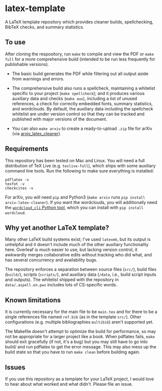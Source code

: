 # latex-template

A LaTeX template repository which provides cleaner builds, spellchecking, BibTeX checks, and summary statistics.

## To use

After cloning the respository, run `make` to compile and view the PDF or `make full` for a more comprehensive build (intended to be run less frequently for publishable versions).

- The basic build generates the PDF while filtering out all output aside from warnings and errors.

- The comprehensive build also runs a spellcheck, maintaining a whitelist specific to your project (`make spellcheck`); and it produces various auxiliary data and checks (`make aux`), including a list of unused references, a check for correctly embedded fonts, summary statistics, and wordclouds.
By default, the auxiliary data including the spellcheck whitelist are under version control so that they can be tracked and published with major versions of the document.

- You can also `make arxiv` to create a ready-to-upload `.zip` file for arXiv (via [arxiv_latex_cleaner](https://github.com/google-research/arxiv-latex-cleaner)).

## Requirements

This repository has been tested on Mac and Linux.
You will need a full distribution of TeX Live (e.g. `texlive-full`), which ships with some auxiliary command line tools. Run the following to make sure everything is installed:
```
pdflatex -v
texfot -v
checkcites -v
```

For arXiv, you will need `pip` and Python3 (`make arxiv` runs `pip install arxiv-latex-cleaner`).
If you want the wordclouds, you will additionally need the [`wordcloud_cli` Python tool](https://github.com/amueller/word_cloud), which you can install with `pip install wordcloud`.

## Why yet another LaTeX template?

Many other LaTeX build systems exist; I've used `latexmk`, but its output is unhelpful and it doesn't include much of the other auxiliary functionality here. Overleaf is much easier to use, but lacking version control, it awkwardly merges collaborative edits without tracking who did what, and has several concurrency and availability bugs.

The repository enforces a separation between source files (`src/`), build files (`build/`), scripts (`scripts/`), and auxiliary data (`/data`, i.e., build script inputs and outputs).
The whitelist shipped with the repository in `data/.aspell.en.pws` includes lots of CS-specific words.

## Known limitations

It is currently necessary for the main file to be `main.tex` and for there to be a single references file named `ref.bib` (as in the template `src/`).
Other configurations (e.g. multiple bibliographies `multibib`) aren't supported yet.

The Makefile doesn't attempt to optimize the build for performance, so may not be appropriate for a larger project like a book.
When pdflatex fails, `make` should exit gracefully (if not, it's a bug) but you may still have to go into build/ and run pdflatex to get the error message. This may also mess up the build state so that you have to run `make clean` before building again.

## Issues

If you use this repository as a template for your LaTeX project, I would love to hear about what worked and what didn't. Please file an issue.
